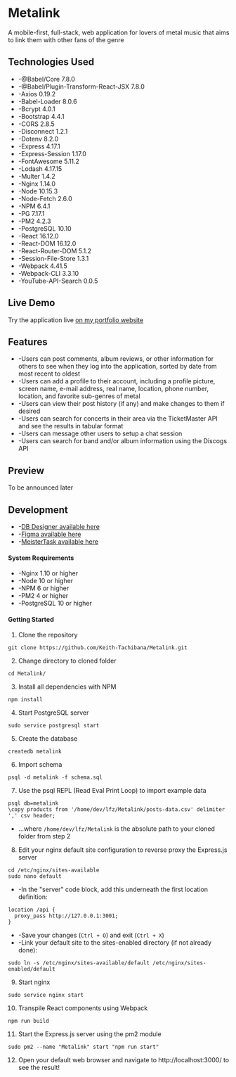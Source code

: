 # Metalink
A mobile-first, full-stack, web application for lovers of metal music that aims to link them with other fans of the genre
## Technologies Used
- -@Babel/Core 7.8.0
- -@Babel/Plugin-Transform-React-JSX 7.8.0
- -Axios 0.19.2
- -Babel-Loader 8.0.6
- -Bcrypt 4.0.1
- -Bootstrap 4.4.1
- -CORS 2.8.5
- -Disconnect 1.2.1
- -Dotenv 8.2.0
- -Express 4.17.1
- -Express-Session 1.17.0
- -FontAwesome 5.11.2
- -Lodash 4.17.15
- -Multer 1.4.2
- -Nginx 1.14.0
- -Node 10.15.3
- -Node-Fetch 2.6.0
- -NPM 6.4.1
- -PG 7.17.1
- -PM2 4.2.3
- -PostgreSQL 10.10
- -React 16.12.0
- -React-DOM 16.12.0
- -React-Router-DOM 5.1.2
- -Session-File-Store 1.3.1
- -Webpack 4.41.5
- -Webpack-CLI 3.3.10
- -YouTube-API-Search 0.0.5
## Live Demo
Try the application live [on my portfolio website](http://metalink.keith-tachibana.com/)
## Features
- -Users can post comments, album reviews, or other information for others to see when they log into the application, sorted by date from most recent to oldest
- -Users can add a profile to their account, including a profile picture, screen name, e-mail address, real name, location, phone number, location, and favorite sub-genres of metal
- -Users can view their post history (if any) and make changes to them if desired
- -Users can search for concerts in their area via the TicketMaster API and see the results in tabular format
- -Users can message other users to setup a chat session
- -Users can search for band and/or album information using the Discogs API
## Preview
To be announced later
## Development
- -[DB Designer available here](https://app.dbdesigner.net/designer/schema/312595)
- -[Figma available here](https://www.figma.com/file/pzkKz7ZmE00RLNJQBJOxA7/MetaLink?node-id=0%3A1)
- -[MeisterTask available here](https://www.meistertask.com/app/project/i8BR5WmN/metalink)
#### System Requirements
- -Nginx 1.10 or higher
- -Node 10 or higher
- -NPM 6 or higher
- -PM2 4 or higher
- -PostgreSQL 10 or higher
#### Getting Started
1. Clone the repository
  ```shell
  git clone https://github.com/Keith-Tachibana/Metalink.git
  ```
2. Change directory to cloned folder
  ```shell
  cd Metalink/
  ```
3. Install all dependencies with NPM
  ```shell
  npm install
  ```
4. Start PostgreSQL server
  ```shell
  sudo service postgresql start
  ```
5. Create the database
  ```shell
  createdb metalink
  ```
6. Import schema
  ```shell
  psql -d metalink -f schema.sql
  ```
7. Use the psql REPL (Read Eval Print Loop) to import example data
  ```shell
  psql db=metalink
  \copy products from '/home/dev/lfz/Metalink/posts-data.csv' delimiter ',' csv header;
  ```
  - ...where `/home/dev/lfz/Metalink` is the absolute path to your cloned folder from step 2
8. Edit your nginx default site configuration to reverse proxy the Express.js server
  ```shell
  cd /etc/nginx/sites-available
  sudo nano default
  ```
   - -In the "server" code block, add this underneath the first location definition:
  ```shell
  location /api {
    proxy_pass http://127.0.0.1:3001;
  }
  ```
   - -Save your changes (`Ctrl + O`) and exit (`Ctrl + X`)
   - -Link your default site to the sites-enabled directory (if not already done):
  ```shell
  sudo ln -s /etc/nginx/sites-available/default /etc/nginx/sites-enabled/default
  ```
9. Start nginx
  ```shell
  sudo service nginx start
  ```
10. Transpile React components using Webpack
  ```shell
  npm run build
  ```
11. Start the Express.js server using the pm2 module
  ```shell
  sudo pm2 --name "Metalink" start "npm run start"
  ```
12. Open your default web browser and navigate to http://localhost:3000/ to see the result!
